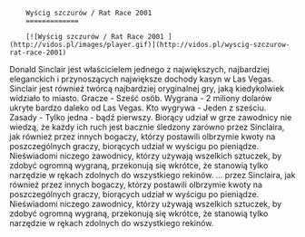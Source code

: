
        Wyścig szczurów / Rat Race 2001 
        =============
        
        [![Wyścig szczurów / Rat Race 2001 ](http://vidos.pl/images/player.gif)](http://vidos.pl/wyscig-szczurow-rat-race-2001)
        
        
 Donald Sinclair jest właścicielem jednego z największych, najbardziej eleganckich i przynoszących największe dochody kasyn w Las Vegas. Sinclair jest również twórcą najbardziej oryginalnej gry, jaką kiedykolwiek widziało to miasto. Gracze - Sześć osób. Wygrana - 2 miliony dolarów ukryte bardzo daleko od Las Vegas. Kto wygrywa - Jeden z sześciu. Zasady - Tylko jedna - bądź pierwszy. Biorący udział w grze zawodnicy nie wiedzą, że każdy ich ruch jest bacznie śledzony zarówno przez Sinclaira, jak również przez innych bogaczy, którzy postawili olbrzymie kwoty na poszczególnych graczy, biorących udział w wyścigu po pieniądze. Nieświadomi niczego zawodnicy, którzy używają wszelkich sztuczek, by zdobyć ogromną wygraną, przekonują się wkrótce, że stanowią tylko narzędzie w rękach zdolnych do wszystkiego rekinów.   ... przez Sinclaira, jak również przez innych bogaczy, którzy postawili olbrzymie kwoty na poszczególnych graczy, biorących udział w wyścigu po pieniądze. Nieświadomi niczego zawodnicy, którzy używają wszelkich sztuczek, by zdobyć ogromną wygraną, przekonują się wkrótce, że stanowią tylko narzędzie w rękach zdolnych do wszystkiego rekinów.
    